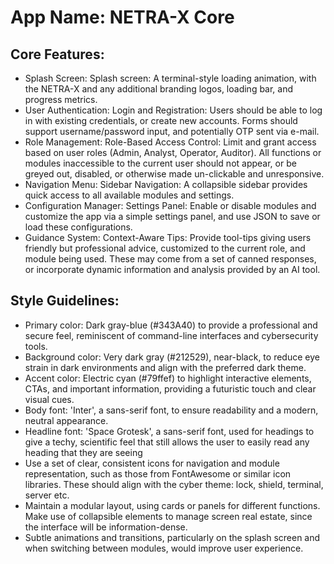 # **App Name**: NETRA-X Core

## Core Features:

- Splash Screen: Splash screen: A terminal-style loading animation, with the NETRA-X and any additional branding logos, loading bar, and progress metrics.
- User Authentication: Login and Registration: Users should be able to log in with existing credentials, or create new accounts. Forms should support username/password input, and potentially OTP sent via e-mail.
- Role Management: Role-Based Access Control: Limit and grant access based on user roles (Admin, Analyst, Operator, Auditor).  All functions or modules inaccessible to the current user should not appear, or be greyed out, disabled, or otherwise made un-clickable and unresponsive.
- Navigation Menu: Sidebar Navigation: A collapsible sidebar provides quick access to all available modules and settings.
- Configuration Manager: Settings Panel: Enable or disable modules and customize the app via a simple settings panel, and use JSON to save or load these configurations.
- Guidance System: Context-Aware Tips: Provide tool-tips giving users friendly but professional advice, customized to the current role, and module being used. These may come from a set of canned responses, or incorporate dynamic information and analysis provided by an AI tool.

## Style Guidelines:

- Primary color: Dark gray-blue (#343A40) to provide a professional and secure feel, reminiscent of command-line interfaces and cybersecurity tools.
- Background color: Very dark gray (#212529), near-black, to reduce eye strain in dark environments and align with the preferred dark theme.
- Accent color: Electric cyan (#79ffef) to highlight interactive elements, CTAs, and important information, providing a futuristic touch and clear visual cues.
- Body font: 'Inter', a sans-serif font, to ensure readability and a modern, neutral appearance.
- Headline font: 'Space Grotesk', a sans-serif font, used for headings to give a techy, scientific feel that still allows the user to easily read any heading that they are seeing
- Use a set of clear, consistent icons for navigation and module representation, such as those from FontAwesome or similar icon libraries. These should align with the cyber theme: lock, shield, terminal, server etc.
- Maintain a modular layout, using cards or panels for different functions. Make use of collapsible elements to manage screen real estate, since the interface will be information-dense.
- Subtle animations and transitions, particularly on the splash screen and when switching between modules, would improve user experience.